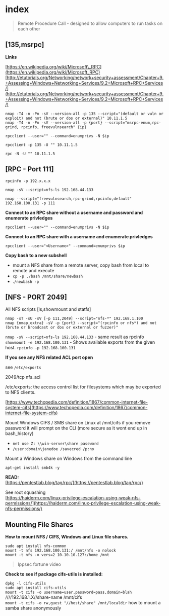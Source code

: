 # index

> Remote Procedure Call - designed to allow computers to run tasks on each other

## \[135,msrpc\]

**Links**

[https://en.wikipedia.org/wiki/Microsoft\_RPC](https://en.wikipedia.org/wiki/Microsoft_RPC)  
[http://etutorials.org/Networking/network+security+assessment/Chapter+9.+Assessing+Windows+Networking+Services/9.2+Microsoft+RPC+Services/](http://etutorials.org/Networking/network+security+assessment/Chapter+9.+Assessing+Windows+Networking+Services/9.2+Microsoft+RPC+Services/)

`nmap -T4 -n -Pn -sV --version-all -p 135 --script="(default or vuln or exploit) and not (brute or dos or external)" 10.11.1.5`  
`nmap -T4 -n -Pn -sV --version-all -p {port} --script="msrpc-enum,rpc-grind, rpcinfo, freevulnsearch" {ip}`

`rpcclient --user="" --command=enumprivs -N $ip`

`rpcclient -p 135 -U "" 10.11.1.5`

`rpc -N -U "" 10.11.1.5`

## \[RPC - Port 111\]

`rpcinfo -p 192.x.x.x`

`nmap -sV --script=nfs-ls 192.168.44.133`

`nmap --script="freevulnsearch,rpc-grind,rpcinfo,default" 192.168.100.131 -p 111`

**Connect to an RPC share without a username and password and enumerate privledges**

`rpcclient --user="" --command=enumprivs -N $ip`

**Connect to an RPC share with a username and enumerate privledges**

`rpcclient --user="<Username>" --command=enumprivs $ip`

**Copy bash to a new subshell**

* mount a NFS share from a remote server, copy bash from local to remote and execute
* `cp -p ./bash /mnt/share/newbash`
* .`/newbash -p`

## \[NFS - PORT 2049\]

All NFS scripts \[ls,showmount and statfs\]

`nmap -sT -sU -sV [-p 111,2049] --script="nfs-*" 192.168.1.100`  
`nmap {nmap_extra} -sV -p {port} --script="(rpcinfo or nfs*) and not (brute or broadcast or dos or external or fuzzer)"`

`nmap -sV --script=nfs-ls 192.168.44.133` - same result as rpcinfo  
`showmount -e 192.168.100.131` - Shows available exports from the given host. `rpcinfo -p 192.168.100.131`

**If you see any NFS related ACL port open**

see `/etc/exports`

2049/tcp nfs\_acl

/etc/exports: the access control list for filesystems which may be exported to NFS clients.

[https://www.techopedia.com/definition/1867/common-internet-file-system-cifs](https://www.techopedia.com/definition/1867/common-internet-file-system-cifs)

Mount Windows CIFS / SMB share on Linux at /mnt/cifs if you remove password it will prompt on the CLI \(more secure as it wont end up in bash\_history\)

* `net use Z: \\win-server\share password`
* `/user:domain\janedoe /savecred /p:no`

Mount a Windows share on Windows from the command line

`apt-get install smb4k -y`

**READ:**  
[https://pentestlab.blog/tag/rpc/](https://pentestlab.blog/tag/rpc/)

See root squashing  
[https://haiderm.com/linux-privilege-escalation-using-weak-nfs-permissions/](https://haiderm.com/linux-privilege-escalation-using-weak-nfs-permissions/)

## Mounting File Shares

**How to mount NFS / CIFS, Windows and Linux file shares.**

`sudo apt install nfs-common`  
`mount -t nfs 192.168.100.131:/ /mnt/nfs -o nolock`  
`mount -t nfs -o vers=2 10.10.10.127:/home /mnt`

> Ippsec fortune video

**Check to see if package cifs-utils is installed:**

`dpkg -l cifs-utils`  
`sudo apt install cifs-utils`  
`mount -t cifs -o username=user,password=pass,domain=blah` ////192.168.1.X//share-name /mnt/cifs  
`mount -t cifs -o rw,guest "//host/share" /mnt/localdir` how to mount a samba share anonymously

